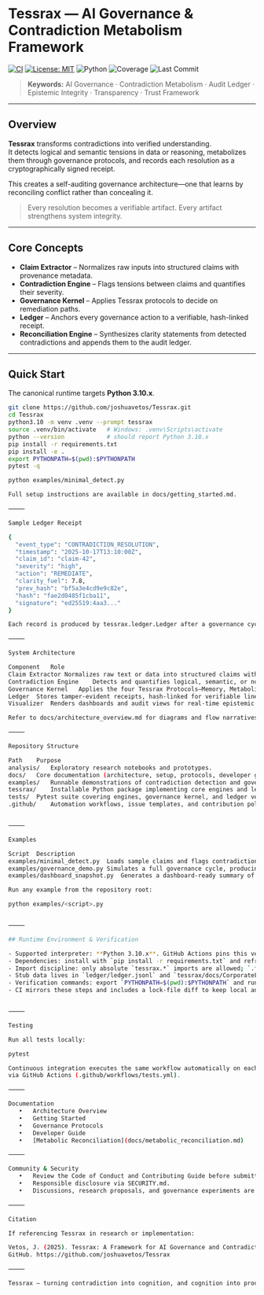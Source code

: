 # Tessrax — AI Governance & Contradiction Metabolism Framework

[![CI](https://github.com/joshuavetos/Tessrax/actions/workflows/tests.yml/badge.svg)](https://github.com/joshuavetos/Tessrax/actions/workflows/tests.yml)
[![License: MIT](https://img.shields.io/badge/license-MIT-blue.svg)](LICENSE)
![Python](https://img.shields.io/badge/python-3.10%2B-brightgreen.svg)
![Coverage](https://img.shields.io/badge/coverage-85%25-success.svg)
![Last Commit](https://img.shields.io/github/last-commit/joshuavetos/Tessrax.svg)

> **Keywords:** AI Governance · Contradiction Metabolism · Audit Ledger · Epistemic Integrity · Transparency · Trust Framework

---

## Overview

**Tessrax** transforms contradictions into verified understanding.  
It detects logical and semantic tensions in data or reasoning, metabolizes them through governance protocols, and records each resolution as a cryptographically signed receipt.  

This creates a self-auditing governance architecture—one that learns by reconciling conflict rather than concealing it.

> Every resolution becomes a verifiable artifact. Every artifact strengthens system integrity.

---

## Core Concepts

- **Claim Extractor** – Normalizes raw inputs into structured claims with provenance metadata.
- **Contradiction Engine** – Flags tensions between claims and quantifies their severity.
- **Governance Kernel** – Applies Tessrax protocols to decide on remediation paths.
- **Ledger** – Anchors every governance action to a verifiable, hash-linked receipt.
- **Reconciliation Engine** – Synthesizes clarity statements from detected contradictions and appends them to the audit ledger.

---

## Quick Start

The canonical runtime targets **Python 3.10.x**.

```bash
git clone https://github.com/joshuavetos/Tessrax.git
cd Tessrax
python3.10 -m venv .venv --prompt tessrax
source .venv/bin/activate   # Windows: .venv\Scripts\activate
python --version            # should report Python 3.10.x
pip install -r requirements.txt
pip install -e .
export PYTHONPATH=$(pwd):$PYTHONPATH
pytest -q

python examples/minimal_detect.py

Full setup instructions are available in docs/getting_started.md.

⸻

Sample Ledger Receipt

{
  "event_type": "CONTRADICTION_RESOLUTION",
  "timestamp": "2025-10-17T13:10:00Z",
  "claim_id": "claim-42",
  "severity": "high",
  "action": "REMEDIATE",
  "clarity_fuel": 7.8,
  "prev_hash": "bf5a3e4cd9e9c82e",
  "hash": "fae2d0485f1cba11",
  "signature": "ed25519:4aa3..."
}

Each record is produced by tessrax.ledger.Ledger after a governance cycle and can be independently verified against the Merkle root.

⸻

System Architecture

Component	Role
Claim Extractor	Normalizes raw text or data into structured claims with provenance metadata.
Contradiction Engine	Detects and quantifies logical, semantic, or normative tension between claims.
Governance Kernel	Applies the four Tessrax Protocols—Memory, Metabolism, Governance, and Trust—to resolve conflicts.
Ledger	Stores tamper-evident receipts, hash-linked for verifiable lineage.
Visualizer	Renders dashboards and audit views for real-time epistemic health monitoring.

Refer to docs/architecture_overview.md for diagrams and flow narratives.

⸻

Repository Structure

Path	Purpose
analysis/	Exploratory research notebooks and prototypes.
docs/	Core documentation (architecture, setup, protocols, developer guide).
examples/	Runnable demonstrations of contradiction detection and governance metabolism.
tessrax/	Installable Python package implementing core engines and ledger.
tests/	Pytest suite covering engines, governance kernel, and ledger verification.
.github/	Automation workflows, issue templates, and contribution policies.


⸻

Examples

Script	Description
examples/minimal_detect.py	Loads sample claims and flags contradictions.
examples/governance_demo.py	Simulates a full governance cycle, producing signed receipts.
examples/dashboard_snapshot.py	Generates a dashboard-ready summary of ledger state.

Run any example from the repository root:

python examples/<script>.py


⸻

## Runtime Environment & Verification

- Supported interpreter: **Python 3.10.x**. GitHub Actions pins this version via the CI matrix and local work should mirror it.
- Dependencies: install with `pip install -r requirements.txt` and refresh `requirements-lock.txt` using `pip freeze > requirements-lock.txt` when dependencies change.
- Import discipline: only absolute `tessrax.*` imports are allowed; `.flake8` enforces this rule.
- Stub data lives in `ledger/ledger.jsonl` and `tessrax/docs/CorporateFrienthropy/company_frienthropy.csv`—replace them before production use.
- Verification commands: export `PYTHONPATH=$(pwd):$PYTHONPATH` and run `pytest -q` to confirm runtime integrity.
- CI mirrors these steps and includes a lock-file diff to keep local and remote environments aligned.


⸻

Testing

Run all tests locally:

pytest

Continuous integration executes the same workflow automatically on each commit
via GitHub Actions (.github/workflows/tests.yml).

⸻

Documentation
   •   Architecture Overview
   •   Getting Started
   •   Governance Protocols
   •   Developer Guide
   •   [Metabolic Reconciliation](docs/metabolic_reconciliation.md)

⸻

Community & Security
   •   Review the Code of Conduct and Contributing Guide before submitting pull requests.
   •   Responsible disclosure via SECURITY.md.
   •   Discussions, research proposals, and governance experiments are welcome through GitHub issues.

⸻

Citation

If referencing Tessrax in research or implementation:

Vetos, J. (2025). Tessrax: A Framework for AI Governance and Contradiction Metabolism.
GitHub. https://github.com/joshuavetos/Tessrax

⸻

Tessrax — turning contradiction into cognition, and cognition into proof.
